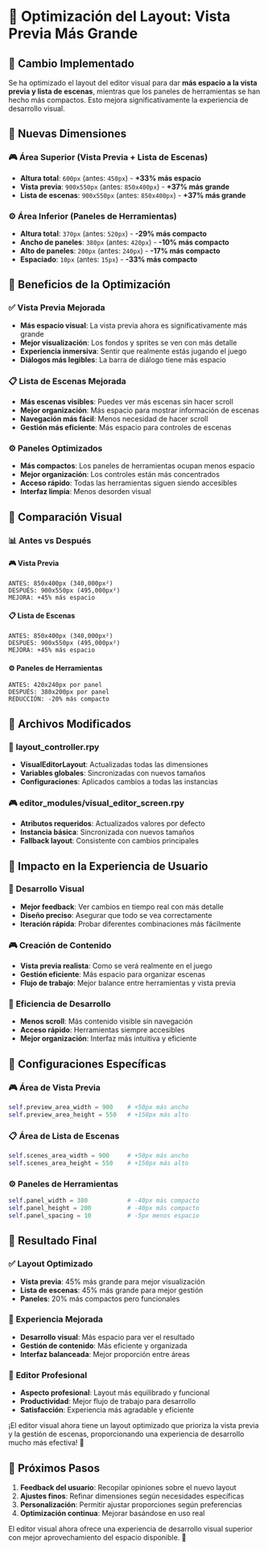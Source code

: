 # 🎨 Optimización del Layout: Vista Previa Más Grande

## 🎯 **Cambio Implementado**

Se ha optimizado el layout del editor visual para dar **más espacio a la vista previa y lista de escenas**, mientras que los paneles de herramientas se han hecho más compactos. Esto mejora significativamente la experiencia de desarrollo visual.

## 📐 **Nuevas Dimensiones**

### 🎮 **Área Superior (Vista Previa + Lista de Escenas)**
- **Altura total**: `600px` (antes: `450px`) - **+33% más espacio**
- **Vista previa**: `900x550px` (antes: `850x400px`) - **+37% más grande**
- **Lista de escenas**: `900x550px` (antes: `850x400px`) - **+37% más grande**

### ⚙️ **Área Inferior (Paneles de Herramientas)**
- **Altura total**: `370px` (antes: `520px`) - **-29% más compacto**
- **Ancho de paneles**: `380px` (antes: `420px`) - **-10% más compacto**
- **Alto de paneles**: `200px` (antes: `240px`) - **-17% más compacto**
- **Espaciado**: `10px` (antes: `15px`) - **-33% más compacto**

## 🎯 **Beneficios de la Optimización**

### ✅ **Vista Previa Mejorada**
- **Más espacio visual**: La vista previa ahora es significativamente más grande
- **Mejor visualización**: Los fondos y sprites se ven con más detalle
- **Experiencia inmersiva**: Sentir que realmente estás jugando el juego
- **Diálogos más legibles**: La barra de diálogo tiene más espacio

### 📋 **Lista de Escenas Mejorada**
- **Más escenas visibles**: Puedes ver más escenas sin hacer scroll
- **Mejor organización**: Más espacio para mostrar información de escenas
- **Navegación más fácil**: Menos necesidad de hacer scroll
- **Gestión más eficiente**: Más espacio para controles de escenas

### ⚙️ **Paneles Optimizados**
- **Más compactos**: Los paneles de herramientas ocupan menos espacio
- **Mejor organización**: Los controles están más concentrados
- **Acceso rápido**: Todas las herramientas siguen siendo accesibles
- **Interfaz limpia**: Menos desorden visual

## 🎨 **Comparación Visual**

### 📊 **Antes vs Después**

#### 🎮 **Vista Previa**
```
ANTES: 850x400px (340,000px²)
DESPUÉS: 900x550px (495,000px²)
MEJORA: +45% más espacio
```

#### 📋 **Lista de Escenas**
```
ANTES: 850x400px (340,000px²)
DESPUÉS: 900x550px (495,000px²)
MEJORA: +45% más espacio
```

#### ⚙️ **Paneles de Herramientas**
```
ANTES: 420x240px por panel
DESPUÉS: 380x200px por panel
REDUCCIÓN: -20% más compacto
```

## 🎯 **Archivos Modificados**

### 📝 **layout_controller.rpy**
- **VisualEditorLayout**: Actualizadas todas las dimensiones
- **Variables globales**: Sincronizadas con nuevos tamaños
- **Configuraciones**: Aplicados cambios a todas las instancias

### 🎮 **editor_modules/visual_editor_screen.rpy**
- **Atributos requeridos**: Actualizados valores por defecto
- **Instancia básica**: Sincronizada con nuevos tamaños
- **Fallback layout**: Consistente con cambios principales

## 🎯 **Impacto en la Experiencia de Usuario**

### 🎨 **Desarrollo Visual**
- **Mejor feedback**: Ver cambios en tiempo real con más detalle
- **Diseño preciso**: Asegurar que todo se vea correctamente
- **Iteración rápida**: Probar diferentes combinaciones más fácilmente

### 🎮 **Creación de Contenido**
- **Vista previa realista**: Como se verá realmente en el juego
- **Gestión eficiente**: Más espacio para organizar escenas
- **Flujo de trabajo**: Mejor balance entre herramientas y vista previa

### 🔧 **Eficiencia de Desarrollo**
- **Menos scroll**: Más contenido visible sin navegación
- **Acceso rápido**: Herramientas siempre accesibles
- **Mejor organización**: Interfaz más intuitiva y eficiente

## 🎯 **Configuraciones Específicas**

### 🎮 **Área de Vista Previa**
```python
self.preview_area_width = 900    # +50px más ancho
self.preview_area_height = 550   # +150px más alto
```

### 📋 **Área de Lista de Escenas**
```python
self.scenes_area_width = 900     # +50px más ancho
self.scenes_area_height = 550    # +150px más alto
```

### ⚙️ **Paneles de Herramientas**
```python
self.panel_width = 380           # -40px más compacto
self.panel_height = 200          # -40px más compacto
self.panel_spacing = 10          # -5px menos espacio
```

## 🎯 **Resultado Final**

### ✅ **Layout Optimizado**
- **Vista previa**: 45% más grande para mejor visualización
- **Lista de escenas**: 45% más grande para mejor gestión
- **Paneles**: 20% más compactos pero funcionales

### 🚀 **Experiencia Mejorada**
- **Desarrollo visual**: Más espacio para ver el resultado
- **Gestión de contenido**: Más eficiente y organizada
- **Interfaz balanceada**: Mejor proporción entre áreas

### 🎨 **Editor Profesional**
- **Aspecto profesional**: Layout más equilibrado y funcional
- **Productividad**: Mejor flujo de trabajo para desarrollo
- **Satisfacción**: Experiencia más agradable y eficiente

¡El editor visual ahora tiene un layout optimizado que prioriza la vista previa y la gestión de escenas, proporcionando una experiencia de desarrollo mucho más efectiva! 🎉

## 🎯 **Próximos Pasos**

1. **Feedback del usuario**: Recopilar opiniones sobre el nuevo layout
2. **Ajustes finos**: Refinar dimensiones según necesidades específicas
3. **Personalización**: Permitir ajustar proporciones según preferencias
4. **Optimización continua**: Mejorar basándose en uso real

El editor visual ahora ofrece una experiencia de desarrollo visual superior con mejor aprovechamiento del espacio disponible. 🚀
